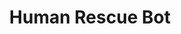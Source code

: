 ---
title: Human Rescue Bot
imgurl: /assets/img/projects/arduino.jpeg
minides: "Arduino based project uses PIR sensor for detecting human motion and built on the idea of rescuing humans from difficult spaces in situation of natural disasters."
projurl: https://drive.google.com/drive/folders/1MjBNtk1t_LbCDLtoFkTPc6__cd1EOmqU?usp=sharing
---